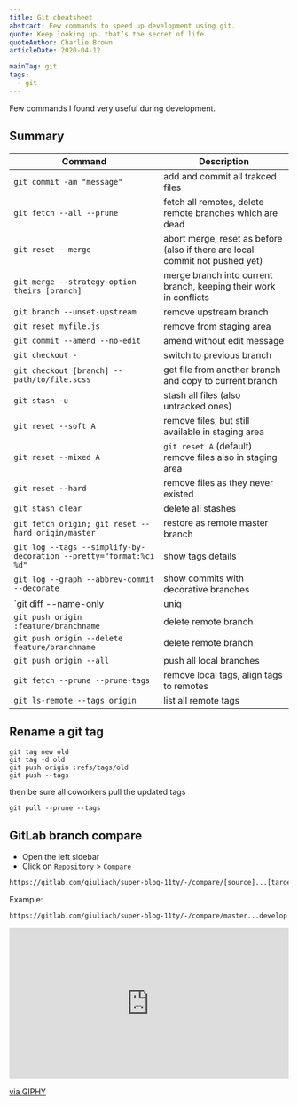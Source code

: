 ```yaml
---
title: Git cheatsheet
abstract: Few commands to speed up development using git.
quote: Keep looking up… that’s the secret of life.
quoteAuthor: Charlie Brown
articleDate: 2020-04-12

mainTag: git
tags:
  - git
---
```


Few commands I found very useful during development.

## Summary

| Command                                                            | Description                                                                  |
|--------------------------------------------------------------------|------------------------------------------------------------------------------|
| `git commit -am "message"`                                         | add and commit all trakced files                                             |
| `git fetch --all --prune`                                          | fetch all remotes, delete remote branches which are dead                     |
| `git reset --merge`                                                | abort merge, reset as before (also if there are local commit not pushed yet) |
| `git merge --strategy-option theirs [branch]`                      | merge branch into current branch, keeping their work in conflicts |
| `git branch --unset-upstream`                                      | remove upstream branch                                                       |
| `git reset myfile.js`                                              | remove from staging area                                                     |
| `git commit --amend --no-edit`                                     | amend without edit message                                                   |
| `git checkout -`                                                   | switch to previous branch                                                    |
| `git checkout [branch] -- path/to/file.scss`                       | get file from another branch and copy to current branch                                                    |
| `git stash -u`                                                     | stash all files (also untracked ones)                                        |
| `git reset --soft A`                                               | remove files, but still available in staging area                            |
| `git reset --mixed A`                                              | `git reset A` (default) remove files also in staging area                    |
| `git reset --hard`                                                 | remove files as they never existed                                           |
| `git stash clear`                                                  | delete all stashes                                                           |
| `git fetch origin; git reset --hard origin/master`                 | restore as remote master branch                                              |
| `git log --tags --simplify-by-decoration --pretty="format:%ci %d"` | show tags details                                                            |
| `git log --graph --abbrev-commit --decorate`                       | show commits with decorative branches                                     |
| `git diff --name-only | uniq | xargs $EDITOR`                      | opens all modified files                                                     |
| `git push origin :feature/branchname`                              | delete remote branch                                                         |
| `git push origin --delete feature/branchname`                      | delete remote branch                                                         |
| `git push origin --all`                                            | push all local branches                                                      |
| `git fetch --prune --prune-tags`                                   | remove local tags, align tags to remotes                                     |
| `git ls-remote --tags origin`                                      | list all remote tags                                     |

## Rename a git tag

```shell
git tag new old
git tag -d old
git push origin :refs/tags/old
git push --tags
```

then be sure all coworkers pull the updated tags

```shell
git pull --prune --tags
```

## GitLab branch compare

- Open the left sidebar
- Click on `Repository` > `Compare`

```md
https://gitlab.com/giuliach/super-blog-11ty/-/compare/[source]...[target]
```

Example:

```md
https://gitlab.com/giuliach/super-blog-11ty/-/compare/master...develop
```

<div class="s-giphy s-giphy--small-d">
  <div style="width:100%;height:0;padding-bottom:54%;position:relative;"><iframe src="https://giphy.com/embed/wTrXRamYhQzsY" width="100%" height="100%" style="position:absolute" frameBorder="0" class="giphy-embed" allowFullScreen></iframe></div><p><a href="https://giphy.com/gifs/funny-wTrXRamYhQzsY">via GIPHY</a></p>
</div>
